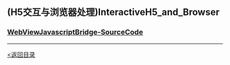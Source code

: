 ## (H5交互与浏览器处理)InteractiveH5_and_Browser

### [WebViewJavascriptBridge-SourceCode](https://weadar.github.io/(%E5%BA%95%E5%B1%82%E4%B8%8E%E6%A1%86%E6%9E%B6%E7%A0%81%E6%BA%90)SourceCode/WebViewJavascriptBridge-SourceCode)









---

[<返回目录](https://weadar.github.io/index)
